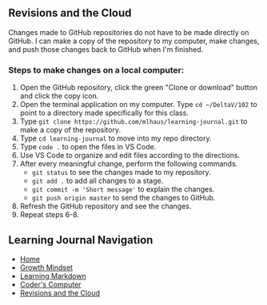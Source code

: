 ## Revisions and the Cloud
Changes made to GitHub repositories do not have to be made directly on GitHub. I can make a copy of the repository to my computer, make changes, and push those changes back to GitHub when I'm finished.

### Steps to make changes on a local computer:
1. Open the GitHub repository, click the green "Clone or download" button and click the copy icon.
2. Open the terminal application on my computer. Type `cd ~/DeltaV/102` to point to a directory made specifically for this class.
3. Type `git clone https://github.com/mlhaus/learning-journal.git` to make a copy of the repository.
4. Type `cd learning-journal` to move into my repo directory.
5. Type `code .` to open the files in VS Code.
6. Use VS Code to organize and edit files according to the directions. 
7. After every meaningful change, perform the following commands.
   - `git status` to see the changes made to my repository.
   - `git add .` to add all changes to a stage.
   - `git commit -m 'Short message'` to explain the changes.
   - `git push origin master` to send the changes to GitHub.
8. Refresh the GitHub repository and see the changes.
9. Repeat steps 6-8.

## Learning Journal Navigation
- [Home](README.md)
- [Growth Mindset](GROWTH_MINDSET.md)
- [Learning Markdown](LEARNING_MARKDOWN.md)
- [Coder's Computer](CODERS_COMPUTER.md)
- [Revisions and the Cloud](REVISIONS_AND_THE_CLOUD.md)